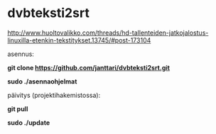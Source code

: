 # dvbteksti2srt

http://www.huoltovalikko.com/threads/hd-tallenteiden-jatkojalostus-linuxilla-etenkin-tekstitykset.13745/#post-173104

asennus:

**git clone https://github.com/janttari/dvbteksti2srt.git**

**sudo ./asennaohjelmat**

päivitys (projektihakemistossa):

**git pull**

**sudo ./update**

